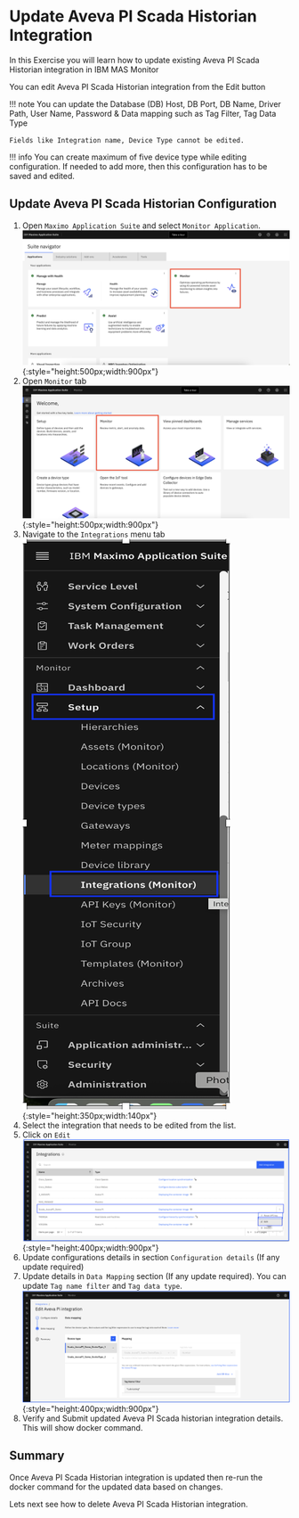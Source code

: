 # Update Aveva PI Scada Historian Integration

In this Exercise you will learn how to update existing Aveva PI Scada Historian integration in IBM MAS Monitor

You can edit Aveva PI Scada Historian integration from the Edit button

!!! note
    You can update the Database (DB) Host, DB Port, DB Name, Driver Path, User Name, Password & Data mapping such as Tag Filter, Tag Data Type

    Fields like Integration name, Device Type cannot be edited.

!!! info
    You can create maximum of five device type while editing configuration. If needed to add more, then this configuration has to be saved and edited.

## Update Aveva PI Scada Historian Configuration 
<a name="summary"></a>

1. Open `Maximo Application Suite` and select `Monitor Application`. 
![setup assets](img/mas_home.png){:style="height:500px;width:900px"}
2. Open `Monitor` tab
![setup assets](img/monitor_home.png){:style="height:500px;width:900px"}
3. Navigate to the `Integrations` menu tab
![setup assets](img/integrations-menu.png){:style="height:350px;width:140px"}
4. Select the integration that needs to be edited from the list.
5. Click on `Edit`
![setup assets](img/edit-integration.png){:style="height:400px;width:900px"}
6. Update configurations details in section `Configuration details` (If any update required)
7. Update details in `Data Mapping` section (If any update required). 
You can update `Tag name filter` and  `Tag data type`.
![setup assets](img/edit-tag-name-filter.png){:style="height:400px;width:900px"}
8. Verify and Submit updated Aveva PI Scada historian integration details. This will show docker command.


## Summary
<a name="summary"></a>

Once Aveva PI Scada Historian integration is updated then re-run the docker command for the updated data based on changes.

Lets next see how to delete Aveva PI Scada Historian integration.